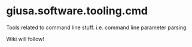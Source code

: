 # giusa.software.tooling.cmd
Tools related to command line stuff. i.e. command line parameter parsing

Wiki will follow!
